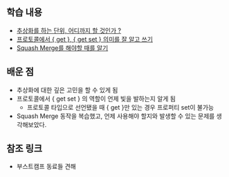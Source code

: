 ## 학습 내용
- [추상화를 하는 단위, 어디까지 할 것인가 ?](https://github.com/Kyxxn/TIL/blob/main/%EC%B6%94%EC%83%81%ED%99%94%EB%A5%BC%20%EC%96%B4%EB%94%94%EA%B9%8C%EC%A7%80%20%ED%95%A0%20%EA%B2%83%EC%9D%B8%EA%B0%80%3F.md)
- [프로토콜에서 { get }, { get set } 의미를 잘 알고 쓰기](https://github.com/Kyxxn/TIL/blob/main/%ED%94%84%EB%A1%9C%ED%86%A0%EC%BD%9C%EC%97%90%EC%84%9C%EC%9D%98%20%7Bget%2C%20set%7D.md)
- [Squash Merge를 해야할 때를 알기](https://github.com/Kyxxn/TIL/blob/main/Squash_Merge_%EC%82%AC%EC%9A%A9%ED%95%98%EA%B8%B0.md)


## 배운 점
- 추상화에 대한 깊은 고민을 할 수 있게 됨
- 프로토콜에서 { get set } 의 역할이 언제 빛을 발하는지 알게 됨
    - 프로토콜 타입으로 선언됐을 때 { get }만 있는 경우 프로퍼티 set이 불가능
- Squash Merge 동작을 복습했고, 언제 사용해야 할지와 발생할 수 있는 문제를 생각해보았다.


## 참조 링크
- 부스트캠프 동료들 견해